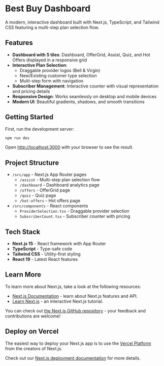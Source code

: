 # Best Buy Dashboard

A modern, interactive dashboard built with Next.js, TypeScript, and Tailwind CSS featuring a multi-step plan selection flow.

## Features

- **Dashboard with 5 tiles**: Dashboard, OfferGrid, Assist, Quiz, and Hot Offers displayed in a responsive grid
- **Interactive Plan Selection**: 
  - Draggable provider logos (Bell & Virgin)
  - New/Existing customer type selection
  - Multi-step form with navigation
- **Subscriber Management**: Interactive counter with visual representation and pricing details
- **Responsive Design**: Works seamlessly on desktop and mobile devices
- **Modern UI**: Beautiful gradients, shadows, and smooth transitions

## Getting Started

First, run the development server:

```bash
npm run dev
```

Open [http://localhost:3000](http://localhost:3000) with your browser to see the result.

## Project Structure

- `/src/app` - Next.js App Router pages
  - `/assist` - Multi-step plan selection flow
  - `/dashboard` - Dashboard analytics page
  - `/offers` - OfferGrid page
  - `/quiz` - Quiz page
  - `/hot-offers` - Hot offers page
- `/src/components` - React components
  - `ProviderSelection.tsx` - Draggable provider selection
  - `SubscriberCount.tsx` - Subscriber counter with pricing

## Tech Stack

- **Next.js 15** - React framework with App Router
- **TypeScript** - Type-safe code
- **Tailwind CSS** - Utility-first styling
- **React 19** - Latest React features

## Learn More

To learn more about Next.js, take a look at the following resources:

- [Next.js Documentation](https://nextjs.org/docs) - learn about Next.js features and API.
- [Learn Next.js](https://nextjs.org/learn) - an interactive Next.js tutorial.

You can check out [the Next.js GitHub repository](https://github.com/vercel/next.js) - your feedback and contributions are welcome!

## Deploy on Vercel

The easiest way to deploy your Next.js app is to use the [Vercel Platform](https://vercel.com/new?utm_medium=default-template&filter=next.js&utm_source=create-next-app&utm_campaign=create-next-app-readme) from the creators of Next.js.

Check out our [Next.js deployment documentation](https://nextjs.org/docs/app/building-your-application/deploying) for more details.
